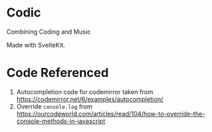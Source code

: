 # Codic

Combining Coding and Music

Made with SvelteKit.

# Code Referenced

1. Autocompletion code for codemirror taken from https://codemirror.net/6/examples/autocompletion/
2. Override `console.log` from https://ourcodeworld.com/articles/read/104/how-to-override-the-console-methods-in-javascript
